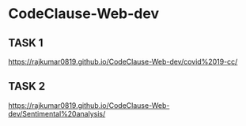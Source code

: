 # CodeClause-Web-dev
## TASK 1
https://rajkumar0819.github.io/CodeClause-Web-dev/covid%2019-cc/

## TASK 2
https://rajkumar0819.github.io/CodeClause-Web-dev/Sentimental%20analysis/
